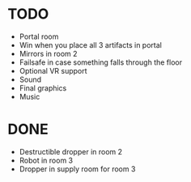 # TODO
- Portal room
- Win when you place all 3 artifacts in portal
- Mirrors in room 2
- Failsafe in case something falls through the floor
- Optional VR support
- Sound
- Final graphics
- Music

# DONE
- Destructible dropper in room 2
- Robot in room 3
- Dropper in supply room for room 3